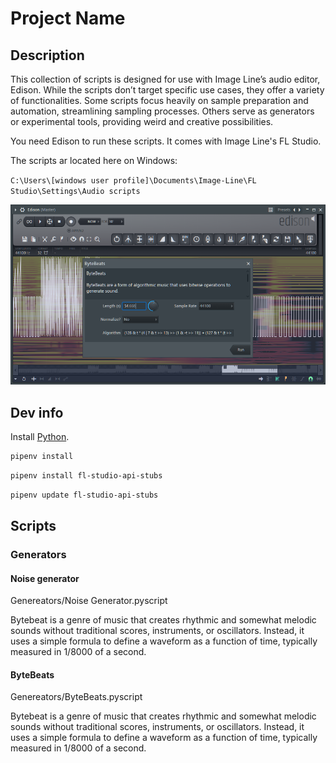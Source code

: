 # Project Name

## Description

This collection of scripts is designed for use with Image Line’s audio editor, Edison. While the scripts don’t target specific use cases, they offer a variety of functionalities. Some scripts focus heavily on sample preparation and automation, streamlining sampling processes. Others serve as generators or experimental tools, providing weird and creative possibilities.

You need Edison to run these scripts. It comes with Image Line's FL Studio.

The scripts ar located here on Windows:

`C:\Users\[windows user profile]\Documents\Image-Line\FL Studio\Settings\Audio scripts`

![Edison audio editor with ByteBeats script open ready to run](readme/edison-editor-bytebeats.png)

## Dev info

Install [Python](https://www.python.org/).

```bash
pipenv install
```

```bash
pipenv install fl-studio-api-stubs
```

```bash
pipenv update fl-studio-api-stubs
```

## Scripts

### Generators

#### Noise generator

Genereators/Noise Generator.pyscript

Bytebeat is a genre of music that creates rhythmic and somewhat melodic sounds without traditional scores, instruments, or oscillators. Instead, it uses a simple formula to define a waveform as a function of time, typically measured in 1/8000 of a second.

#### ByteBeats

Genereators/ByteBeats.pyscript

Bytebeat is a genre of music that creates rhythmic and somewhat melodic sounds without traditional scores, instruments, or oscillators. Instead, it uses a simple formula to define a waveform as a function of time, typically measured in 1/8000 of a second.
